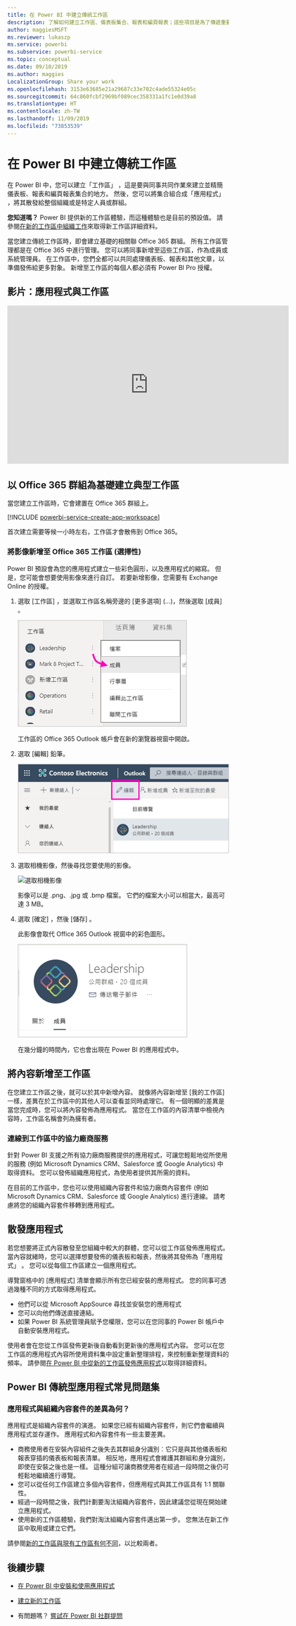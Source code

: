 ```yaml
---
title: 在 Power BI 中建立傳統工作區
description: 了解如何建立工作區、儀表板集合、報表和編頁報表；這些項目是為了傳遞重要計量給您的組織而建置。
author: maggiesMSFT
ms.reviewer: lukaszp
ms.service: powerbi
ms.subservice: powerbi-service
ms.topic: conceptual
ms.date: 09/10/2019
ms.author: maggies
LocalizationGroup: Share your work
ms.openlocfilehash: 3153e63685e21a29687c33e702c4ade55324e05c
ms.sourcegitcommit: 64c860fcbf2969bf089cec358331a1fc1e0d39a8
ms.translationtype: HT
ms.contentlocale: zh-TW
ms.lasthandoff: 11/09/2019
ms.locfileid: "73853539"
---
```

# <a name="create-classic-workspaces-in-power-bi"></a>在 Power BI 中建立傳統工作區

在 Power BI 中，您可以建立「工作區」  ，這是要與同事共同作業來建立並精簡儀表板、報表和編頁報表集合的地方。 然後，您可以將集合組合成「應用程式」  ，將其散發給整個組織或是特定人員或群組。 

**您知道嗎？** Power BI 提供新的工作區體驗，而這種體驗也是目前的預設值。 請參閱[在新的工作區中組織工作](service-new-workspaces.md)來取得新工作區詳細資料。 

當您建立傳統工作區時，即會建立基礎的相關聯 Office 365 群組。 所有工作區管理都是在 Office 365 中進行管理。 您可以將同事新增至這些工作區，作為成員或系統管理員。 在工作區中，您們全都可以共同處理儀表板、報表和其他文章，以準備發佈給更多對象。 新增至工作區的每個人都必須有 Power BI Pro 授權。 

## <a name="video-apps-and-workspaces"></a>影片：應用程式與工作區
<iframe width="640" height="360" src="https://www.youtube.com/embed/Ey5pyrr7Lk8?showinfo=0" frameborder="0" allowfullscreen></iframe>

## <a name="create-a-classic-workspace-based-on-an-office-365-group"></a>以 Office 365 群組為基礎建立典型工作區

當您建立工作區時，它會建置在 Office 365 群組上。

[!INCLUDE [powerbi-service-create-app-workspace](./includes/powerbi-service-create-app-workspace.md)]

首次建立需要等候一小時左右，工作區才會散佈到 Office 365。 

### <a name="add-an-image-to-your-office-365-workspace-optional"></a>將影像新增至 Office 365 工作區 (選擇性)
Power BI 預設會為您的應用程式建立一些彩色圓形，以及應用程式的縮寫。 但是，您可能會想要使用影像來進行自訂。 若要新增影像，您需要有 Exchange Online 的授權。

1. 選取 [工作區]  ，並選取工作區名稱旁邊的 [更多選項]  (...)，然後選取 [成員]  。 
   
     ![選取工作區成員](media/service-create-workspaces/power-bi-workspace-old-members.png)
   
    工作區的 Office 365 Outlook 帳戶會在新的瀏覽器視窗中開啟。
2. 選取 [編輯]  鉛筆。
   
     ![Office 365 鉛筆圖示](media/service-create-workspaces/power-bi-workspace-old-edit-group.png)
3. 選取相機影像，然後尋找您要使用的影像。
   
     ![選取相機影像](media/service-create-workspaces/power-bi-workspace-old-camera.png)

     影像可以是 .png、.jpg 或 .bmp 檔案。 它們的檔案大小可以相當大，最高可達 3 MB。 

4. 選取 [確定]  ，然後 [儲存]  。
   
    此影像會取代 Office 365 Outlook 視窗中的彩色圖形。 
   
     ![自訂影像](media/service-create-workspaces/power-bi-workspace-old-new-image.png)
   
    在幾分鐘的時間內，它也會出現在 Power BI 的應用程式中。

## <a name="add-content-to-your-workspace"></a>將內容新增至工作區

在您建立工作區之後，就可以於其中新增內容。 就像將內容新增至 [我的工作區] 一樣，差異在於工作區中的其他人可以查看並同時處理它。 有一個明顯的差異是當您完成時，您可以將內容發佈為應用程式。 當您在工作區的內容清單中檢視內容時，工作區名稱會列為擁有者。

### <a name="connect-to-third-party-services-in-workspaces"></a>連線到工作區中的協力廠商服務

針對 Power BI 支援之所有協力廠商服務提供的應用程式，可讓您輕鬆地從所使用的服務 (例如 Microsoft Dynamics CRM、Salesforce 或 Google Analytics) 中取得資料。 您可以發佈組織應用程式，為使用者提供其所需的資料。

在目前的工作區中，您也可以使用組織內容套件和協力廠商內容套件 (例如 Microsoft Dynamics CRM、Salesforce 或 Google Analytics) 進行連線。 請考慮將您的組織內容套件移轉到應用程式。

## <a name="distribute-an-app"></a>散發應用程式

若您想要將正式內容散發至您組織中較大的群體，您可以從工作區發佈應用程式。  當內容就緒時，您可以選擇想要發佈的儀表板和報表，然後將其發佈為「應用程式」  。 您可以從每個工作區建立一個應用程式。

導覽窗格中的 [應用程式] 清單會顯示所有您已經安裝的應用程式。 您的同事可透過幾種不同的方式取得應用程式。 
- 他們可以從 Microsoft AppSource 尋找並安裝您的應用程式
- 您可以向他們傳送直接連結。 
- 如果 Power BI 系統管理員賦予您權限，您可以在您同事的 Power BI 帳戶中自動安裝應用程式。 

使用者會在您從工作區發佈更新後自動看到更新後的應用程式內容。 您可以在您工作區的應用程式內容所使用資料集中設定重新整理排程，來控制重新整理資料的頻率。 請參閱[在 Power BI 中從新的工作區發佈應用程式](service-create-distribute-apps.md)以取得詳細資料。

## <a name="power-bi-classic-apps-faq"></a>Power BI 傳統型應用程式常見問題集

### <a name="how-are-apps-different-from-organizational-content-packs"></a>應用程式與組織內容套件的差異為何？
應用程式是組織內容套件的演進。 如果您已經有組織內容套件，則它們會繼續與應用程式並存運作。 應用程式和內容套件有一些主要差異。 

* 商務使用者在安裝內容組件之後失去其群組身分識別︰它只是與其他儀表板和報表穿插的儀表板和報表清單。 相反地，應用程式會維護其群組和身分識別，即使在安裝之後也是一樣。 這種分組可讓商務使用者在經過一段時間之後仍可輕鬆地繼續進行導覽。
* 您可以從任何工作區建立多個內容套件，但應用程式與其工作區具有 1:1 關聯性。 
* 經過一段時間之後，我們計劃要淘汰組織內容套件，因此建議您從現在開始建立應用程式。  
* 使用新的工作區體驗，我們對淘汰組織內容套件邁出第一步。 您無法在新工作區中取用或建立它們。

請參閱[新的工作區與現有工作區有何不同](service-new-workspaces.md#how-the-new-workspaces-are-different)，以比較兩者。 

## <a name="next-steps"></a>後續步驟
* [在 Power BI 中安裝和使用應用程式](service-create-distribute-apps.md)
- [建立新的工作區](service-create-the-new-workspaces.md)
* 有問題嗎？ [嘗試在 Power BI 社群提問](https://community.powerbi.com/)
